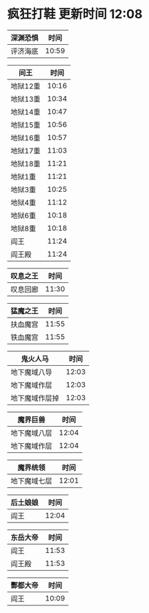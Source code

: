 # 疯狂打鞋 更新时间 12:08

| 深渊恐惧   | 时间    |
|--------|-------|
| 评济海底 | 10:59 |

| 间王   | 时间    |
|--------|-------|
| 地狱12重 | 10:16 |
| 地狱13重 | 10:34 |
| 地狱14重 | 10:47 |
| 地狱15重 | 10:56 |
| 地狱16重 | 10:57 |
| 地狱17重 | 11:03 |
| 地狱18重 | 11:21 |
| 地狱1重 | 11:21 |
| 地狱3重 | 10:25 |
| 地狱4重 | 11:12 |
| 地狱6重 | 10:18 |
| 地狱8重 | 10:18 |
| 阎王 | 11:24 |
| 阎王殿 | 11:24 |

| 叹息之王   | 时间    |
|--------|-------|
| 叹息回廊 | 11:30 |

| 猛魔之王   | 时间    |
|--------|-------|
| 扶血魔宫 | 11:55 |
| 铁血魔宫 | 11:55 |

| 鬼火人马   | 时间    |
|--------|-------|
| 地下魔域八导 | 12:03 |
| 地下魔域作层 | 12:03 |
| 地下魔域作层掉 | 12:03 |

| 魔界巨兽   | 时间    |
|--------|-------|
| 地下魔域八层 | 12:04 |
| 地下魔域作层 | 12:04 |

| 魔界统领   | 时间    |
|--------|-------|
| 地下魔域七层 | 12:01 |

| 后土娘娘   | 时间    |
|--------|-------|
| 阎王 | 12:04 |

| 东岳大帝   | 时间    |
|--------|-------|
| 阎王 | 11:53 |
| 阎王殿 | 11:53 |

| 酆都大帝   | 时间    |
|--------|-------|
| 阎王 | 10:09 |